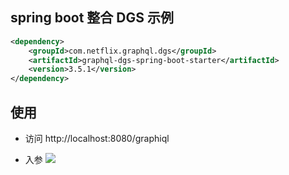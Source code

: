 
## spring boot  整合 DGS 示例

```xml
<dependency>
    <groupId>com.netflix.graphql.dgs</groupId>
    <artifactId>graphql-dgs-spring-boot-starter</artifactId>
    <version>3.5.1</version>
</dependency>
```

## 使用

- 访问 http://localhost:8080/graphiql


- 入参
![](https://minio.pigx.vip/oss/1613796218.png)
